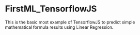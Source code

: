 # FirstML_TensorflowJS
This is the basic most example of TensorflowJS to predict simple mathematical formula results using Linear Regression.
